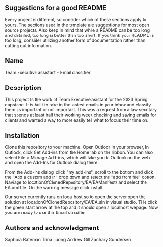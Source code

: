 ## Suggestions for a good README
Every project is different, so consider which of these sections apply to yours. The sections used in the template are suggestions for most open source projects. Also keep in mind that while a README can be too long and detailed, too long is better than too short. If you think your README is too long, consider utilizing another form of documentation rather than cutting out information.

## Name
Team Executive assistant - Email classifier


## Description
This project Is the work of Team Executive asistant for the 2023 Spring capstone. It is built to take in the lastest emails in your inbox and classify them as important or not important. This was a request from a law secritary that spends at least half their working week checking and saving emails for clients and wanted a way to more easily tell what to focus their time on.

## Installation
Clone this repository to your machine. Open Outlook in your browser, In Outlook, click Get Add-ins from the Home tab on the ribbon. You can also select File > Manage Add-ins, which will take you to Outlook on the web and open the Add-Ins for Outlook dialog there.


From the Add-Ins dialog, click "my add-ins", scroll to the bottom and click the "Add a custom add in" drop down and select the "add from file" option. Naviage to locationOfClonedRepository/EA/EAManifest/ and select the EA.xml file. On the warning message click install. 

Our server currently runs on local host so to open the server open the solution at locationOfClonedRepository/EA/EA.sln in visual studio. THe click the green start arrow at the top and it should open a localhost wepage. Now you are ready to use this Email classifier

## Authors and acknowledgment
Saphora Bateman
Trina Luong
Andrew Gill
Zachary Gundersen


